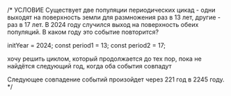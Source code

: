 /* УСЛОВИЕ 
Существует две популяции периодических цикад - одни выходят на поверхность земли для размножения раз в 13 лет, другие - раз в 17 лет.
В 2024 году случился выход на поверхность обеих популяций. В каком году это событие повторится?

initYear = 2024; 
const period1 = 13; 
const period2 = 17;

хочу решить циклом, который продолжается до тех пор, пока не найдётся следующий год, когда оба события совпадут

Следующее совпадение событий произойдет через 221 год в 2245 году. */